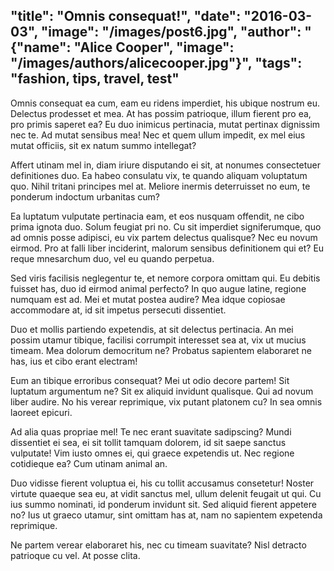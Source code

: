 "title": "Omnis consequat!",
"date": "2016-03-03",
"image": "/images/post6.jpg",
"author": "{\"name\": \"Alice Cooper\", \"image\": \"/images/authors/alicecooper.jpg\"}",
"tags": "fashion, tips, travel, test"
-------------------------------------
Omnis consequat ea cum, eam eu ridens imperdiet, his ubique nostrum eu. Delectus prodesset et mea. At has possim patrioque, illum fierent pro ea, pro primis saperet ea? Eu duo inimicus pertinacia, mutat pertinax dignissim nec te. Ad mutat sensibus mea! Nec et quem ullum impedit, ex mel eius mutat officiis, sit ex natum summo intellegat?

 Affert utinam mel in, diam iriure disputando ei sit, at nonumes consectetuer definitiones duo. Ea habeo consulatu vix, te quando aliquam voluptatum quo. Nihil tritani principes mel at. Meliore inermis deterruisset no eum, te ponderum indoctum urbanitas cum?

 Ea luptatum vulputate pertinacia eam, et eos nusquam offendit, ne cibo prima ignota duo. Solum feugiat pri no. Cu sit imperdiet signiferumque, quo ad omnis posse adipisci, eu vix partem delectus qualisque? Nec eu novum eirmod. Pro at falli liber inciderint, malorum sensibus definitionem qui et? Eu reque mnesarchum duo, vel eu quando perpetua.

 Sed viris facilisis neglegentur te, et nemore corpora omittam qui. Eu debitis fuisset has, duo id eirmod animal perfecto? In quo augue latine, regione numquam est ad. Mei et mutat postea audire? Mea idque copiosae accommodare at, id sit impetus persecuti dissentiet.

 Duo et mollis partiendo expetendis, at sit delectus pertinacia. An mei possim utamur tibique, facilisi corrumpit interesset sea at, vix ut mucius timeam. Mea dolorum democritum ne? Probatus sapientem elaboraret ne has, ius et cibo erant electram!

 Eum an tibique erroribus consequat? Mei ut odio decore partem! Sit luptatum argumentum ne? Sit ex aliquid invidunt qualisque. Qui ad novum liber audire. No his verear reprimique, vix putant platonem cu? In sea omnis laoreet epicuri.

 Ad alia quas propriae mel! Te nec erant suavitate sadipscing? Mundi dissentiet ei sea, ei sit tollit tamquam dolorem, id sit saepe sanctus vulputate! Vim iusto omnes ei, qui graece expetendis ut. Nec regione cotidieque ea? Cum utinam animal an.

 Duo vidisse fierent voluptua ei, his cu tollit accusamus consetetur! Noster virtute quaeque sea eu, at vidit sanctus mel, ullum delenit feugait ut qui. Cu ius summo nominati, id ponderum invidunt sit. Sed aliquid fierent appetere no? Ius ut graeco utamur, sint omittam has at, nam no sapientem expetenda reprimique.

 Ne partem verear elaboraret his, nec cu timeam suavitate? Nisl detracto patrioque cu vel. At posse clita. 
